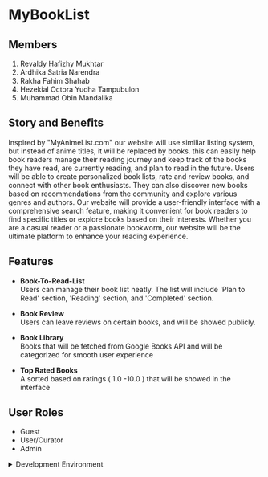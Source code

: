 # MyBookList

## Members

1. Revaldy Hafizhy Mukhtar
2. Ardhika Satria Narendra
3. Rakha Fahim Shahab
4. Hezekial Octora Yudha Tampubulon
5. Muhammad Obin Mandalika

## Story and Benefits
Inspired by "MyAnimeList.com" our website will use similiar listing system, but instead of anime titles, it will be replaced by books. this can easily help book readers manage their reading journey and keep track of the books they have read, are currently reading, and plan to read in the future. Users will be able to create personalized book lists, rate and review books, and connect with other book enthusiasts. They can also discover new books based on recommendations from the community and explore various genres and authors. Our website will provide a user-friendly interface with a comprehensive search feature, making it convenient for book readers to find specific titles or explore books based on their interests. Whether you are a casual reader or a passionate bookworm, our website will be the ultimate platform to enhance your reading experience.
## Features

- <strong>Book-To-Read-List</strong></br>
    Users can manage their book list neatly. The list will include 'Plan to Read' section, 'Reading' section, and 'Completed' section.

- <strong>Book Review</strong></br>
    Users can leave reviews on certain books, and will be showed publicly.

- <strong>Book Library</strong></br>
    Books that will be fetched from Google Books API and will be categorized for smooth user experience

- <strong>Top Rated Books</strong></br>
    A sorted based on ratings ( 1.0 -10.0 ) that will be showed in the interface

## User Roles

- Guest
- User/Curator
- Admin

<details>
<summary>Development Environment</summary>

```
git clone git@github.com:AyamPanapis/MyBookList.git
cd MyBookList
python -m venv env
env/bin/activate
pip install -r requirements.txt
```

```
# To load tailwind
python manage.py tailwind start
```

```
# To run server
python manage.py runserver
```
</details>

